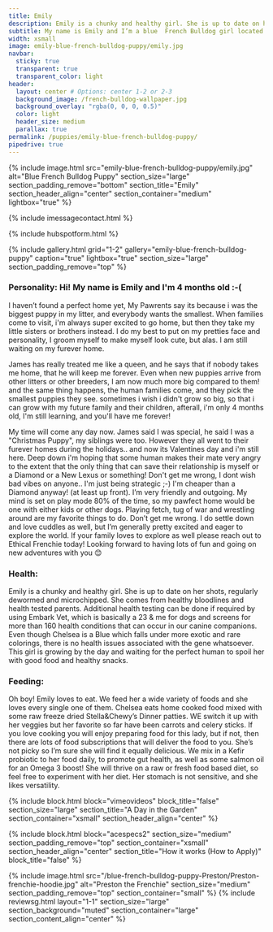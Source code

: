 ```yaml
---
title: Emily
description: Emily is a chunky and healthy girl. She is up to date on her shots, regularly dewormed and microchipped. She comes from healthy bloodlines and health tested parents. 
subtitle: My name is Emily and I’m a blue  French Bulldog girl located in New York City!
width: xsmall
image: emily-blue-french-bulldog-puppy/emily.jpg
navbar:
  sticky: true
  transparent: true
  transparent_color: light
header:
  layout: center # Options: center 1-2 or 2-3
  background_image: /french-bulldog-wallpaper.jpg
  background_overlay: "rgba(0, 0, 0, 0.5)"
  color: light
  header_size: medium
  parallax: true
permalink: /puppies/emily-blue-french-bulldog-puppy/
pipedrive: true
---
```


{% include image.html 
	src="emily-blue-french-bulldog-puppy/emily.jpg"
  alt="Blue French Bulldog Puppy"
  section_size="large"
  section_padding_remove="bottom"
  section_title="Emily"
  section_header_align="center"
  section_container="medium"
  lightbox="true"
%}

{% include imessagecontact.html %}

{% include hubspotform.html %}

{% include gallery.html 
	grid="1-2"
	gallery="emily-blue-french-bulldog-puppy"
	caption="true"
	lightbox="true"
  section_size="large"
  section_padding_remove="top"
%}


### Personality: Hi! My name is Emily and I'm 4 months old :-(
I haven’t found a perfect home yet, My Pawrents say its because i was the biggest puppy in my litter, and everybody wants the smallest.  When families come to visit, i'm always super excited to go home, but then they take my little sisters or brothers instead.  I do my best to put on my pretties face and personality, I groom myself to make myself look cute, but alas. I am still waiting on my furever home.

James has really treated me like a queen, and he says that if nobody takes me home, that he will keep me forever. Even when new puppies arrive from other litters or other breeders, I am now much more big compared to them! and the same thing happens, the human families come, and they pick the smallest puppies they see. sometimes i wish i didn't grow so big, so that i can grow with my future family and their children, afterall, i'm only 4 months old, I'm still learning, and you'll have me forever!

My time will come any day now. James said I was special, he said I was a "Christmas Puppy", my siblings were too.  However they all went to their furever homes during the holidays.. and now its Valentines day and i'm still here. Deep down i'm hoping that some human makes their mate very angry to the extent that the only thing that can save their relationship is myself or a Diamond or a New Lexus or something!  Don't get me wrong, I dont wish bad vibes on anyone.. I'm just being strategic ;-) I'm cheaper than a Diamond anyway! (at least up front). I’m very friendly and outgoing. My mind is set on play mode 80% of the time, so my pawfect home would be one with either kids or other dogs. Playing fetch, tug of war and wrestling around are my favorite things to do. 
Don’t get me wrong. I do settle down and love cuddles as well, but I’m generally pretty excited and eager to explore the world. If your family loves to explore as well please reach out to Ethical Frenchie today! Looking forward to having lots of fun and going on new adventures with you 😊

### Health: 
Emily is a chunky and healthy girl. She is up to date on her shots, regularly dewormed and microchipped. She comes from healthy bloodlines and health tested parents. Additional  health testing can be done if required by using Embark Vet, which is basically a 23 & me for dogs and screens for more than 160 health conditions that can occur in our canine companions. 
Even though Chelsea is a Blue  which falls under more exotic and rare colorings, there is no health issues associated with the  gene whatsoever. 
This girl is growing by the day and waiting for the perfect human to spoil her with good food and healthy snacks. 

### Feeding:
Oh boy! Emily loves to eat. We feed her a wide variety of foods and she loves every single one of them. Chelsea eats home cooked food mixed with some raw freeze dried Stella&Chewy’s Dinner patties. WE switch it up with her veggies but her favorite so far have been carrots and celery sticks. If you love cooking you will enjoy preparing food for this lady, but if not, then there are lots of food subscriptions that will deliver the food to you. She’s not picky so I’m sure she will find it equally delicious. 
We mix in a Kefir probiotic to her food daily, to promote gut health, as well as some salmon oil for an Omega 3 boost! 
She will thrive on a raw or fresh food based diet, so feel free to experiment with her diet. Her stomach is not sensitive, and she likes versatility. 



{% include block.html 
  block="vimeovideos"
  block_title="false"
  section_size="large"
  section_title="A Day in the Garden" 
  section_container="xsmall"
  section_header_align="center"
%}

{% include block.html 
  block="acespecs2"
  section_size="medium"
  section_padding_remove="top"
  section_container="xsmall"
  section_header_align="center"
  section_title="How it works (How to Apply)"
  block_title="false"
%}

{% include image.html 
	src="/blue-french-bulldog-puppy-Preston/Preston-frenchie-hoodie.jpg"
  alt="Preston the Frenchie"
  section_size="medium"
  section_padding_remove="top"
  section_container="small"
%}
{% include reviewsg.html 
   layout="1-1"
  section_size="large"
  section_background="muted"
  section_container="large"
  section_content_align="center"
%}